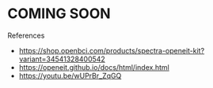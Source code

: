 # COMING SOON

References
- https://shop.openbci.com/products/spectra-openeit-kit?variant=34541328400542
- https://openeit.github.io/docs/html/index.html
- https://youtu.be/wUPrBr_ZqGQ
